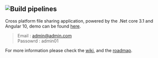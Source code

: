 ![Build pipelines](https://github.com/veteran1/XtraUpload/workflows/Build%20pipelines/badge.svg)
---
Cross platform file sharing application, powered by the .Net core 3.1 and Angular 10, demo can be found [here](http://xtraupload.soft-valley.net/).  
  > Email : admin@admin.com  
  > Passowrd : admin01  

For more information please check the [wiki](https://github.com/7amou3/XtraUpload/wiki), and the [roadmap](https://github.com/users/7amou3/projects/1).
